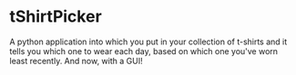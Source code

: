 tShirtPicker
============

A python application into which you put in your collection of t-shirts and 
it tells you which one to wear each day, based on which one you've worn least recently. And now, with a GUI!
